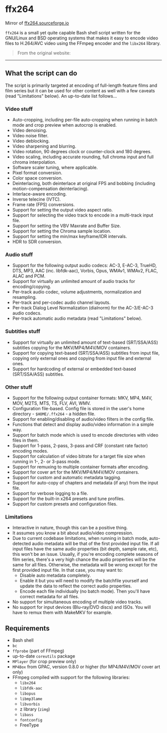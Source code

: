 # ffx264

Mirror of [ffx264.sourceforge.io](https://ffx264.sourceforge.io)

`ffx264` is a small yet quite capable Bash shell script written for the GNU/Linux and BSD operating systems that makes it easy to encode video files to H.264/AVC video using the FFmpeg encoder and the `libx264` library.

> From the original website:

---

## What the script can do

The script is primarily targeted at encoding of full-length feature films and film series but it can be used for other content as well with a few caveats (read "Limitations" below). An up-to-date list follows...

### Video stuff

* Auto-cropping, including per-file auto-cropping when running in batch mode and crop preview when autocrop is enabled.
* Video denoising.
* Video noise filter.
* Video deblocking.
* Video sharpening and blurring.
* Video rotation, 90 degrees clock or counter-clock and 180 degrees.
* Video scaling, including accurate rounding, full chroma input and full chroma interpolation.
* Software scaler tuning, where applicable.
* Pixel format conversion.
* Color space conversion.
* Deinterlacing, both deinterlace at original FPS and bobbing (including motion-compensation deinterlacing).
* Interlace-aware encoding.
* Inverse telecine (IVTC).
* Frame rate (FPS) conversions.
* Support for setting the output video aspect ratio.
* Support for selecting the video track to encode in a multi-track input file.
* Support for setting the VBV Maxrate and Buffer Size.
* Support for setting the Chroma sample location.
* Support for setting the min/max keyframe/IDR intervals.
* HDR to SDR conversion.

### Audio stuff

* Support for the following output audio codecs: AC-3, E-AC-3, TrueHD, DTS, MP3, AAC (inc. libfdk-aac), Vorbis, Opus, WMAv1, WMAv2, FLAC, ALAC and PCM.
* Support for virtually an unlimited amount of audio tracks for encoding/copying.
* Per-track audio codec, volume adjustments, normalization and resampling.
* Per-track and per-codec audio channel layouts.
* Per-track Dialog Level Normalization (dialnorm) for the AC-3/E-AC-3 audio codecs.
* Per-track automatic audio metadata (read "Limitations" below).

### Subtitles stuff

* Support for virtually an unlimited amount of text-based (SRT/SSA/ASS) subtitles copying for the MKV/MP4/M4V/MOV containers.
* Support for copying text-based (SRT/SSA/ASS) subtitles from input file, copying only external ones and copying from input file and external ones.
* Support for hardcoding of external or embedded text-based (SRT/SSA/ASS) subtitles.

### Other stuff

* Support for the following output container formats: MKV, MP4, M4V, MOV, M2TS, MTS, TS, FLV, AVI, WMV.
* Configuration file-based. Config file is stored in the user's home directory - `$HOME/.ffx264` - a hidden file.
* Support for enabling/disabling of audio/video filters in the config file.
* Functions that detect and display audio/video information in a simple way.
* Support for batch mode which is used to encode directories with video files in them.
* Support for 1-pass, 2-pass, 3-pass and CRF (constant rate factor) encoding modes.
* Support for calculation of video bitrate for a target file size when running in 1-, 2- or 3-pass mode.
* Support for remuxing to multiple container formats after encoding.
* Support for cover art for the MKV/MP4/M4V/MOV containers.
* Support for custom and automatic metadata tagging.
* Support for auto-copy of chapters and metadata (if any) from the input file.
* Support for verbose logging to a file.
* Support for the built-in x264 presets and tune profiles.
* Support for custom presets and configuration files.

### Limitations

* Interactive in nature, though this can be a positive thing.
* It assumes you know a bit about audio/video compression.
* Due to current codebase limitations, when running in batch mode, auto-detected audio metadata will be that of the first provided input file. If all input files have the same audio properties (bit depth, sample rate, etc), this won't be an issue. Usually, if you're encoding complete seasons of film series, there's a very high chance the audio properties will be the same for all files. Otherwise, the metadata will be wrong except for the first provided input file. In that case, you may want to:
	* Disable auto metadata completely.
	* Enable it but you will need to modify the batchfile yourself and update the data to reflect the correct audio properties.
	* Encode each file individually (no batch mode). Then you'll have correct metadata for all files.
* No support for simultaneous encoding of multiple video tracks.
* No support for input devices (Blu-ray/DVD discs) and ISOs. You will have to remux them with MakeMKV for example.

## Requirements

* Bash shell
* `bc`
* `ffprobe` (part of FFmpeg)
* up-to-date `coreutils` package
* `MPlayer` (for crop preview only)
* `MP4Box` from GPAC, version 0.8.0 or higher (for MP4/M4V/MOV cover art only)
* FFmpeg compiled with support for the following libraries:
	* `libx264`
	* `libfdk-aac`
	* `libopus`
	* `libmp3lame`
	* `libvorbis`
	* z library (`zimg`)
	* `libass`
	* `fontconfig`
	* FreeType